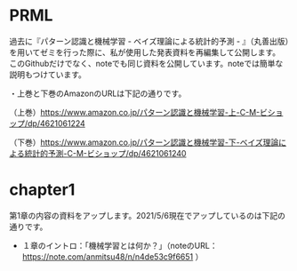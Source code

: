 # PRML
過去に『パターン認識と機械学習 - ベイズ理論による統計的予測 - 』（丸善出版）を用いてゼミを行った際に、私が使用した発表資料を再編集して公開します。
このGithubだけでなく、noteでも同じ資料を公開しています。noteでは簡単な説明もつけています。

・上巻と下巻のAmazonのURLは下記の通りです。

（上巻）https://www.amazon.co.jp/パターン認識と機械学習-上-C-M-ビショップ/dp/4621061224

（下巻）https://www.amazon.co.jp/パターン認識と機械学習-下-ベイズ理論による統計的予測-C-M-ビショップ/dp/4621061240

# chapter1
第1章の内容の資料をアップします。2021/5/6現在でアップしているのは下記の通りです。
- １章のイントロ：「機械学習とは何か？」（noteのURL：https://note.com/anmitsu48/n/n4de53c9f6651 ）
